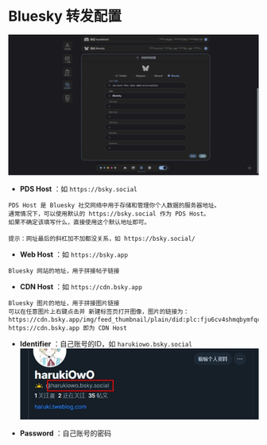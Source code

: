 # Bluesky 转发配置 <Badge type="tip" text="1.3.0" />
![](./assets/2025-02-22_094714.jpg)

- **PDS Host** ：如 `https://bsky.social`
```
PDS Host 是 Bluesky 社交网络中用于存储和管理你个人数据的服务器地址。
通常情况下，可以使用默认的 https://bsky.social 作为 PDS Host。
如果不确定该填写什么，直接使用这个默认地址即可。

提示：网址最后的斜杠加不加都没关系，如 https://bsky.social/
```

- **Web Host** ：如 `https://bsky.app`
```
Bluesky 网站的地址，用于拼接帖子链接
```

- **CDN Host** ：如 `https://cdn.bsky.app`
```
Bluesky 图片的地址，用于拼接图片链接
可以在任意图片上右键点击并 新建标签页打开图像，图片的链接为：
https://cdn.bsky.app/img/feed_thumbnail/plain/did:plc:fju6cv4shmqbymfqc7jvzkya/bafkreihvofxar3cieoturpy2yeypdd7yvtytdoorgrv4by6zmncl3ymvqu@jpeg
https://cdn.bsky.app 即为 CDN Host
```

- **Identifier** ：自己账号的ID，如 `harukiowo.bsky.social`
    ![](./assets/2025-02-22_111902.jpg)

- **Password** ：自己账号的密码